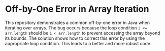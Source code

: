 # Off-by-One Error in Array Iteration

This repository demonstrates a common off-by-one error in Java when iterating over arrays. The bug occurs because the loop condition `i <= arr.length` should be `i < arr.length` to prevent accessing the array beyond its bounds.  The solution shows how to correct this error by using the appropriate loop condition.  This leads to a better and more robust code.